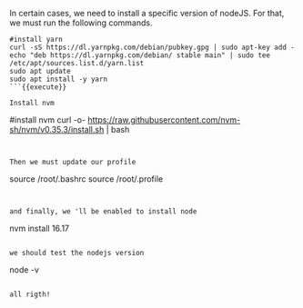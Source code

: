 In certain cases, we need to install a specific version of nodeJS.
For that, we must run the following commands.
```
#install yarn
curl -sS https://dl.yarnpkg.com/debian/pubkey.gpg | sudo apt-key add -
echo "deb https://dl.yarnpkg.com/debian/ stable main" | sudo tee /etc/apt/sources.list.d/yarn.list
sudo apt update
sudo apt install -y yarn
```{{execute}}

Install nvm
```

#install nvm
curl -o- https://raw.githubusercontent.com/nvm-sh/nvm/v0.35.3/install.sh | bash

```{{execute}}


Then we must update our profile

```
source /root/.bashrc
source /root/.profile
```{{execute}}


and finally, we 'll be enabled to install node

```
nvm install 16.17
```{{execute}}

we should test the nodejs version

```
node -v
```{{execute}}

all rigth!
